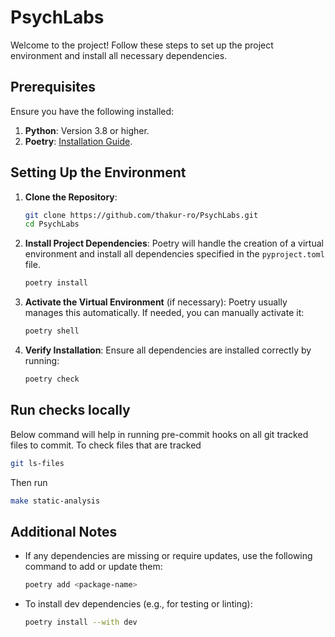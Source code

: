 # PsychLabs

Welcome to the project! Follow these steps to set up the project environment and install all necessary dependencies.

## Prerequisites
Ensure you have the following installed:
1. **Python**: Version 3.8 or higher.
2. **Poetry**: [Installation Guide](https://python-poetry.org/docs/#installation).

## Setting Up the Environment

1. **Clone the Repository**:
   ```bash
   git clone https://github.com/thakur-ro/PsychLabs.git
   cd PsychLabs
   ```

2. **Install Project Dependencies**:
   Poetry will handle the creation of a virtual environment and install all dependencies specified in the `pyproject.toml` file.
   ```bash
   poetry install
   ```

3. **Activate the Virtual Environment** (if necessary):
   Poetry usually manages this automatically. If needed, you can manually activate it:
   ```bash
   poetry shell
   ```

4. **Verify Installation**:
   Ensure all dependencies are installed correctly by running:
   ```bash
   poetry check
   ```

## Run checks locally
Below command will help in running pre-commit hooks on all git tracked files to commit.
To check files that are tracked
```bash
git ls-files
```
Then run
```bash
make static-analysis
```

## Additional Notes

- If any dependencies are missing or require updates, use the following command to add or update them:
  ```bash
  poetry add <package-name>
  ```

- To install dev dependencies (e.g., for testing or linting):
  ```bash
  poetry install --with dev
  ```
